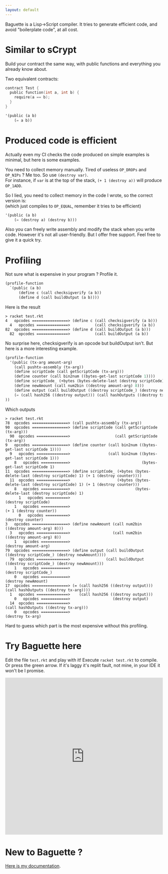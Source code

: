 ```yaml
---
layout: default
---
```


Baguette is a Lisp->Script compiler. It tries to generate efficient code, and avoid "boilerplate code", at all cost.

# Similar to sCrypt

Build your contract the same way, with public functions and everything you already know about.

Two equivalent contracts:

```C
contract Test {
  public function(int a, int b) {
    require(a == b);
  }
}
```

```lisp
'(public (a b)
    (= a b))
```

# Produced code is efficient

Actually even my CI checks the code produced on simple examples is minimal, but here is some examples.

You need to collect memory manually. Tired of useless `OP_DROPs` and `OP_NIPs` ? Me too. So use `(destroy var)`.  
For instance, if `var` is at the top of the stack, `(+ 1 (destroy a))` will produce `OP_1ADD`.

So I lied, you need to collect memory in the code I wrote, so the correct version is:  
(which just compiles to `OP_EQUAL`, remember it tries to be efficient)

```lisp
'(public (a b)
    (= (destroy a) (destroy b)))
```

Also you can freely write assembly and modify the stack when you write code. However it's not all user-friendly. But I offer free support. Feel free to give it a quick try.

# Profiling

Not sure what is expensive in your program ? Profile it.

```lisp
(profile-function
  `(public (a b)
      (define c (call checksigverify (a b))
      (define d (call buildOutput (a b))))
```

Here is the result

```
> racket test.rkt
4   opcodes ================> (define c (call checksigverify (a b)))
  4   opcodes ==============>           (call checksigverify (a b))
82  opcodes ================> (define d (call buildOutput (a b)))
  82  opcodes ==============>           (call buildOutput (a b))
```

No surprise here, checksigverify is an opcode but buildOutput isn't. But here is a more interesting example.

```lisp
(profile-function
  '(public (tx-arg amount-arg)
    (call pushtx-assembly (tx-arg))
    (define scriptCode (call getScriptCode (tx-arg)))
    (define counter (call bin2num ((bytes-get-last scriptCode 1))))
    (define scriptCode_ (+bytes (bytes-delete-last (destroy scriptCode) 1) (+ 1 (destroy counter))))
    (define newAmount (call num2bin ((destroy amount-arg) 8)))
    (define output (call buildOutput ((destroy scriptCode_) (destroy newAmount))))
    (= (call hash256 ((destroy output))) (call hashOutputs ((destroy tx-arg))))
))
```

Which outputs

```
> racket test.rkt
78  opcodes ================> (call pushtx-assembly (tx-arg))
90  opcodes ================> (define scriptCode (call getScriptCode (tx-arg)))
  90  opcodes ==============>                    (call getScriptCode (tx-arg))
9   opcodes ================> (define counter (call bin2num ((bytes-get-last scriptCode 1))))
  9   opcodes ==============>                 (call bin2num ((bytes-get-last scriptCode 1)))
    8   opcodes ============>                                (bytes-get-last scriptCode 1)
11  opcodes ================> (define scriptCode_ (+bytes (bytes-delete-last (destroy scriptCode) 1) (+ 1 (destroy counter))))
  11  opcodes ==============>                     (+bytes (bytes-delete-last (destroy scriptCode) 1) (+ 1 (destroy counter)))
    8   opcodes ============>                             (bytes-delete-last (destroy scriptCode) 1)
      1   opcodes ==========>                                                (destroy scriptCode)
    1   opcodes ============>                                                                        (+ 1 (destroy counter))
      0   opcodes ==========>                                                                             (destroy counter)
3   opcodes ================> (define newAmount (call num2bin ((destroy amount-arg) 8)))
  3   opcodes ==============>                   (call num2bin ((destroy amount-arg) 8))
    1   opcodes ============>                                  (destroy amount-arg)
79  opcodes ================> (define output (call buildOutput ((destroy scriptCode_) (destroy newAmount))))
  79  opcodes ==============>                (call buildOutput ((destroy scriptCode_) (destroy newAmount)))
    1   opcodes ============>                                   (destroy scriptCode_)
    0   opcodes ============>                                                         (destroy newAmount)
17  opcodes ================> (= (call hash256 ((destroy output))) (call hashOutputs ((destroy tx-arg))))
  1   opcodes ==============>    (call hash256 ((destroy output)))
    0   opcodes ============>                   (destroy output)
  14  opcodes ==============>                                      (call hashOutputs ((destroy tx-arg)))
    0   opcodes ============>                                                         (destroy tx-arg)
```

Hard to guess which part is the most expensive without this profiling.

# Try Baguette here

Edit the file `test.rkt` and play with it! Execute `racket test.rkt` to compile. Or press the green arrow. If it's laggy it's replit fault, not mine, in your IDE it won't be I promise.

<iframe frameborder="0" width="100%" height="500px" src="https://replit.com/@frenchfrog42/Embed?embed=true"></iframe>

# New to Baguette ?

[Here is my documentation](http://replit-docs.frenchfrog42.repl.co).

